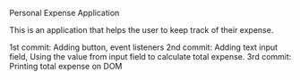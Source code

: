 Personal Expense Application

This is an application that helps the user to keep track of their expense.

1st commit: Adding button, event listeners
2nd commit: Adding text input field, Using the value from input field to calculate total expense.
3rd commit: Printing total expense on DOM